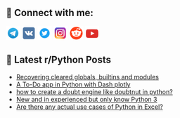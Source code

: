 ## 🔎 Connect with me:
[<img src="https://github.com/bullbesh/bullbesh/blob/main/images/Telegram.png" width="32" height="32" />](https://t.me/bullbesh)
[<img src="https://github.com/bullbesh/bullbesh/blob/main/images/VK.png" width="32" height="32" />](https://vk.com/bullbesh)
[<img src="https://github.com/bullbesh/bullbesh/blob/main/images/Twitter.png" width="32" height="32" />](https://twitter.com/bullbesh1)
[<img src="https://github.com/bullbesh/bullbesh/blob/main/images/Instagram.png" width="32" height="32" />](https://www.instagram.com/bullbesh)
[<img src="https://github.com/bullbesh/bullbesh/blob/main/images/Reddit.png" width="32" height="32" />](https://www.reddit.com/user/bullbesh)
[<img src="https://github.com/bullbesh/bullbesh/blob/main/images/YouTube.png" width="32" height="32" />](https://www.youtube.com/channel/UCtfjRs6uzgq5mfm8S06WTcg)

## 📕 Latest r/Python Posts
<!-- BLOG-POST-LIST:START -->
- [Recovering cleared globals, builtins and modules](https://www.reddit.com/r/Python/comments/1hytjwd/recovering_cleared_globals_builtins_and_modules/)
- [A To-Do app in Python with Dash plotly](https://www.reddit.com/r/Python/comments/1hytgdn/a_todo_app_in_python_with_dash_plotly/)
- [how to create a doubt engine like doubtnut in python?](https://www.reddit.com/r/Python/comments/1hyr77h/how_to_create_a_doubt_engine_like_doubtnut_in/)
- [New and in experienced but only know Python 3](https://www.reddit.com/r/Python/comments/1hypgam/new_and_in_experienced_but_only_know_python_3/)
- [Are there any actual use cases of Python in Excel?](https://www.reddit.com/r/Python/comments/1hylc50/are_there_any_actual_use_cases_of_python_in_excel/)
<!-- BLOG-POST-LIST:END -->

